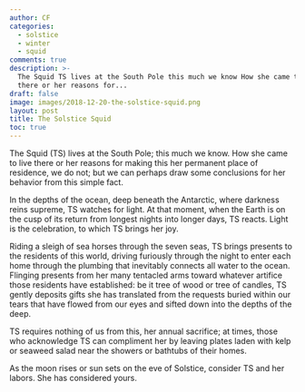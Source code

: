 ```yaml
---
author: CF
categories:
  - solstice
  - winter
  - squid
comments: true
description: >-
  The Squid TS lives at the South Pole this much we know How she came to live
  there or her reasons for...
draft: false
image: images/2018-12-20-the-solstice-squid.png
layout: post
title: The Solstice Squid
toc: true
---
```

    
The Squid (TS) lives at the South Pole; this much we know. How she came to live there or her reasons for making this her permanent place of residence, we do not; but we can perhaps draw some conclusions for her behavior from this simple fact.    
    
In the depths of the ocean, deep beneath the Antarctic, where darkness reins supreme, TS watches for light. At that moment, when the Earth is on the cusp of its return from longest nights into longer days, TS reacts. Light is the celebration, to which TS brings her joy.    
    
Riding a sleigh of sea horses through the seven seas, TS brings presents to the residents of this world, driving furiously through the night to enter each home through the plumbing that inevitably connects all water to the ocean. Flinging presents from her many tentacled arms toward whatever artifice those residents have established: be it tree of wood or tree of candles, TS gently deposits gifts she has translated from the requests buried within our tears that have flowed from our eyes and sifted down into the depths of the deep.    
    
TS requires nothing of us from this, her annual sacrifice; at times, those who acknowledge TS can compliment her by leaving plates laden with kelp or seaweed salad near the showers or bathtubs of their homes.    
    
As the moon rises or sun sets on the eve of Solstice, consider TS and her labors. She has considered yours.    
